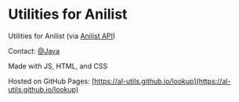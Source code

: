 # Utilities for Anilist
Utilities for Anilist (via [Anilist API](https://anilist.co/graphiql))

Contact: [@Java](https://anilist.co/user/5641461)

Made with JS, HTML, and CSS

Hosted on GitHub Pages: [https://al-utils.github.io/lookup](https://al-utils.github.io/lookup)